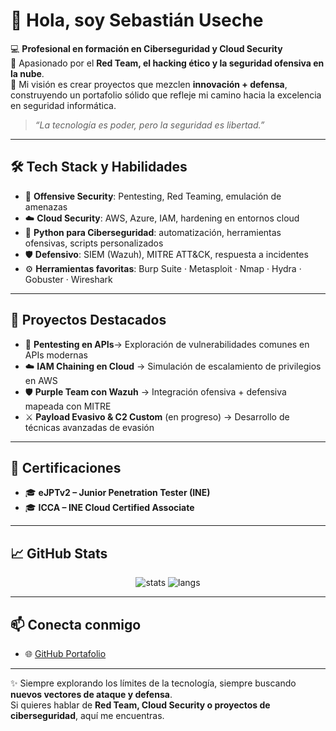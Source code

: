 
# 👋 Hola, soy Sebastián Useche 

💻 **Profesional en formación en Ciberseguridad y Cloud Security**  
🔐 Apasionado por el **Red Team, el hacking ético y la seguridad ofensiva en la nube**.  
🚀 Mi visión es crear proyectos que mezclen **innovación + defensa**, construyendo un portafolio sólido que refleje mi camino hacia la excelencia en seguridad informática.  

> _“La tecnología es poder, pero la seguridad es libertad.”_

---

## 🛠️ Tech Stack y Habilidades
- 🎯 **Offensive Security**: Pentesting, Red Teaming, emulación de amenazas  
- ☁️ **Cloud Security**: AWS, Azure, IAM, hardening en entornos cloud  
- 🐍 **Python para Ciberseguridad**: automatización, herramientas ofensivas, scripts personalizados  
- 🛡️ **Defensivo**: SIEM (Wazuh), MITRE ATT&CK, respuesta a incidentes  
- ⚙️ **Herramientas favoritas**: Burp Suite · Metasploit · Nmap · Hydra · Gobuster · Wireshark  

---

## 📂 Proyectos Destacados
- 🔎 **Pentesting en APIs**→ Exploración de vulnerabilidades comunes en APIs modernas  
- ☁️ **IAM Chaining en Cloud** → Simulación de escalamiento de privilegios en AWS  
- 🛡️ **Purple Team con Wazuh** → Integración ofensiva + defensiva mapeada con MITRE  
- ⚔️ **Payload Evasivo & C2 Custom** (en progreso) → Desarrollo de técnicas avanzadas de evasión  

---

## 📜 Certificaciones
- 🎓 **eJPTv2 – Junior Penetration Tester (INE)**
- 🎓 **ICCA – INE Cloud Certified Associate**

---

## 📈 GitHub Stats
<p align="center">
  <img src="https://github-readme-stats.vercel.app/api?username=sebxs17-int&show_icons=true&theme=radical" alt="stats"/>
  <img src="https://github-readme-stats.vercel.app/api/top-langs/?username=sebxs17-int&layout=compact&theme=radical" alt="langs"/>
</p>

---

## 📫 Conecta conmigo
- 🌐 [GitHub Portafolio](https://github.com/sebxs17-int/Portafolio-Cybersecurity.git)  
 

---

✨ Siempre explorando los límites de la tecnología, siempre buscando **nuevos vectores de ataque y defensa**.  
Si quieres hablar de **Red Team, Cloud Security o proyectos de ciberseguridad**, aquí me encuentras.  

